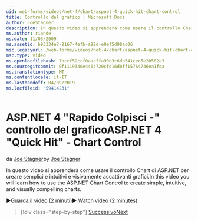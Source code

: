 ```yaml
---
uid: web-forms/videos/net-4/chart/aspnet-4-quick-hit-chart-control
title: Controllo del grafico | Microsoft Docs
author: JoeStagner
description: In questo video si apprenderà come usare il controllo Chart di ASP.NET per creare semplici e intuitivi e visivamente accattivanti grafici.
ms.author: riande
ms.date: 11/05/2009
ms.assetid: b93334e7-2167-4efb-a92d-e0ef5d98ac06
msc.legacyurl: /web-forms/videos/net-4/chart/aspnet-4-quick-hit-chart-control
msc.type: video
ms.openlocfilehash: 7bccf52ccf0aacffa90d3c6db541cec5e20582e3
ms.sourcegitcommit: 0f1119340e4464720cfd16d0ff15764746ea1fea
ms.translationtype: MT
ms.contentlocale: it-IT
ms.lasthandoff: 04/09/2019
ms.locfileid: "59414231"
---
```

# <a name="aspnet-4-quick-hit---chart-control"></a><span data-ttu-id="3b288-103">ASP.NET 4 "Rapido Colpisci -" controllo del grafico</span><span class="sxs-lookup"><span data-stu-id="3b288-103">ASP.NET 4 "Quick Hit" - Chart Control</span></span>

<span data-ttu-id="3b288-104">da [Joe Stagner](https://github.com/JoeStagner)</span><span class="sxs-lookup"><span data-stu-id="3b288-104">by [Joe Stagner](https://github.com/JoeStagner)</span></span>

<span data-ttu-id="3b288-105">In questo video si apprenderà come usare il controllo Chart di ASP.NET per creare semplici e intuitivi e visivamente accattivanti grafici.</span><span class="sxs-lookup"><span data-stu-id="3b288-105">In this video you will learn how to use the ASP.NET Chart Control to create simple, intuitive, and visually compelling charts.</span></span> 

[<span data-ttu-id="3b288-106">&#9654;Guarda il video (2 minuti)</span><span class="sxs-lookup"><span data-stu-id="3b288-106">&#9654; Watch video (2 minutes)</span></span>](https://channel9.msdn.com/Blogs/ASP-NET-Site-Videos/aspnet-4-quick-hit-chart-control)

> [!div class="step-by-step"]
> [<span data-ttu-id="3b288-107">Successivo</span><span class="sxs-lookup"><span data-stu-id="3b288-107">Next</span></span>](aspnet-4-how-do-i-introducing-the-new-chart-control-in-visual-studio-2010.md)
